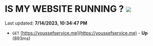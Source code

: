 # IS MY WEBSITE RUNNING ? [![](https://img.shields.io/static/v1?label=Sponsor&message=%E2%9D%A4&logo=GitHub&color=%23fe8e86)](https://github.com/sponsors/<username>)

Last updated: **7/14/2023, 10:34:47 PM**

- `GET` [https://youssefservice.me](https://youssefservice.me) - **Up** (893ms)
